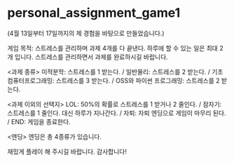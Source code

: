 # personal_assignment_game1

(4월 13일부터 17일까지의 제 경험을 바탕으로 만들었습니다.)

게임 목적: 스트레스를 관리하며 과제 4개를 다 끝낸다.
하루에 할 수 있는 일은 최대 2개 입니다. 스트레스를 관리하면서 과제를 완료하시길 바랍니다.

<과제 종류>
미적분학: 스트레스를 1 받는다. /
일반물리: 스트레스를 2 받는다. /
기초컴퓨터프로그래밍: 스트레스를 3 받는다. /
OSS와 파이썬 프로그래밍: 스트레스를 2 받는다.

<과제 이외의 선택지>
LOL: 50%의 확률로 스트레스를 1 받거나 2 줄인다. /
잠자기: 스트레스를 1 줄인다. 대신 하루가 지나간다. /
자퇴: 자퇴 엔딩으로 게임이 마무리 된다. /
END: 게임을 종료한다.

<엔딩>
엔딩은 총 4종류가 있습니다. 

재밌게 플레이 해 주시길 바랍니다. 감사합니다!
